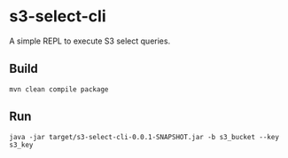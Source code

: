 # s3-select-cli

A simple REPL to execute S3 select queries.

## Build
```
mvn clean compile package
```
## Run
```
java -jar target/s3-select-cli-0.0.1-SNAPSHOT.jar -b s3_bucket --key s3_key
```
